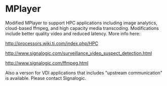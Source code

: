 # MPlayer
Modified MPlayer to support HPC applications including image analytics, cloud-based ffmpeg, and high capacity media transcoding.  Modifications include better quality video and reduced latency.  More info here:

http://processors.wiki.ti.com/index.php/HPC

http://www.signalogic.com/surveillance_video_suspect_detection.html

http://www.signalogic.com/ffmpeg.html

Also a verson for VDI applications that includes "upstream communication" is available.  Please contact Signalogic.
